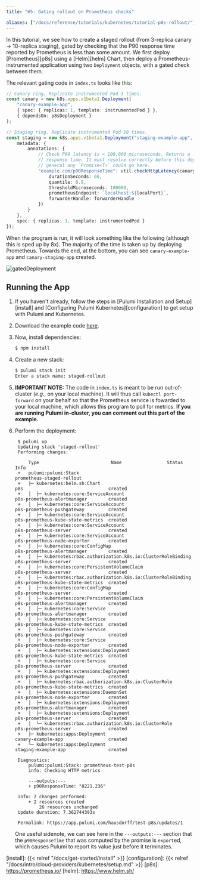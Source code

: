 ```yaml
---
title: "#5: Gating rollout on Prometheus checks"

aliases: ["/docs/reference/tutorials/kubernetes/tutorial-p8s-rollout/"]
---
```


In this tutorial, we see how to create a staged rollout (from 3-replica canary -> 10-replica
staging), gated by checking that the P90 response time reported by Prometheus is less than some
amount. We first deploy [Prometheus][p8s] using a [Helm][helm] Chart, then deploy a
Prometheus-instrumented application using two `Deployment` objects, with a gated check between them.

The relevant gating code in `index.ts` looks like this:

```typescript
// Canary ring. Replicate instrumented Pod 3 times.
const canary = new k8s.apps.v1beta1.Deployment(
    "canary-example-app",
    { spec: { replicas: 1, template: instrumentedPod } },
    { dependsOn: p8sDeployment }
);

// Staging ring. Replicate instrumented Pod 10 times.
const staging = new k8s.apps.v1beta1.Deployment("staging-example-app", {
    metadata: {
        annotations: {
            // Check P90 latency is < 100,000 microseconds. Returns a `Promise<string>` with the P90
            // response time. It must resolve correctly before this deployment rolls out. In
            // general any `Promise<T>` could go here.
            "example.com/p90ResponseTime": util.checkHttpLatency(canary, containerName, {
                durationSeconds: 60,
                quantile: 0.9,
                thresholdMicroseconds: 100000,
                prometheusEndpoint: `localhost:${localPort}`,
                forwarderHandle: forwarderHandle
            })
        }
    },
    spec: { replicas: 1, template: instrumentedPod }
});
```

When the program is run, it will look something like the following (although this is sped up by 8x).
The majority of the time is taken up by deploying Prometheus. Towards the end, at the bottom, you
can see `canary-example-app` and `canary-staging-app` created.

![gatedDeployment](/images/docs/quickstart/kubernetes/gatedDeployment.gif "Deployment gated by Prometheus check")

## Running the App

1. If you haven't already, follow the steps in [Pulumi Installation and Setup][install] and
   [Configuring Pulumi Kubernetes][configuration] to get setup with Pulumi and Kubernetes.

1. Download the example code [here](https://github.com/pulumi/examples/tree/master/kubernetes-ts-staged-rollout-with-prometheus).

1. Now, install dependencies:

    ```sh
    $ npm install
    ```

1. Create a new stack:

    ```sh
    $ pulumi stack init
    Enter a stack name: staged-rollout
    ```

1. **IMPORTANT NOTE:** The code in `index.ts` is meant to be run out-of-cluster (_e.g._, on your
   local machine). It will thus call `kubectl port-forward` on your behalf so that the Prometheus
   service is fowarded to your local machine, which allows this program to poll for metrics. **If
   you are running Pulumi in-cluster, you can comment out this part of the example.**

1. Perform the deployment:

        $ pulumi up
        Updating stack 'staged-rollout'
        Performing changes:

            Type                           Name                 Status      Info
        +   pulumi:pulumi:Stack                                            prometheus-staged-rollout
        +   ├─ kubernetes:helm.sh:Chart                                    p8s                                created
        +   │  ├─ kubernetes:core:ServiceAccount                           p8s-prometheus-alertmanager        created
        +   │  ├─ kubernetes:core:ServiceAccount                           p8s-prometheus-pushgateway         created
        +   │  ├─ kubernetes:core:ServiceAccount                           p8s-prometheus-kube-state-metrics  created
        +   │  ├─ kubernetes:core:ServiceAccount                           p8s-prometheus-server              created
        +   │  ├─ kubernetes:core:ServiceAccount                           p8s-prometheus-node-exporter       created
        +   │  ├─ kubernetes:core:ConfigMap                                p8s-prometheus-alertmanager        created
        +   │  ├─ kubernetes:rbac.authorization.k8s.io:ClusterRoleBinding  p8s-prometheus-server              created
        +   │  ├─ kubernetes:core:PersistentVolumeClaim                    p8s-prometheus-server              created
        +   │  ├─ kubernetes:rbac.authorization.k8s.io:ClusterRoleBinding  p8s-prometheus-kube-state-metrics  created
        +   │  ├─ kubernetes:core:ConfigMap                                p8s-prometheus-server              created
        +   │  ├─ kubernetes:core:PersistentVolumeClaim                    p8s-prometheus-alertmanager        created
        +   │  ├─ kubernetes:core:Service                                  p8s-prometheus-alertmanager        created
        +   │  ├─ kubernetes:core:Service                                  p8s-prometheus-kube-state-metrics  created
        +   │  ├─ kubernetes:core:Service                                  p8s-prometheus-pushgateway         created
        +   │  ├─ kubernetes:core:Service                                  p8s-prometheus-node-exporter       created
        +   │  ├─ kubernetes:extensions:Deployment                         p8s-prometheus-kube-state-metrics  created
        +   │  ├─ kubernetes:core:Service                                  p8s-prometheus-server              created
        +   │  ├─ kubernetes:extensions:Deployment                         p8s-prometheus-pushgateway         created
        +   │  ├─ kubernetes:rbac.authorization.k8s.io:ClusterRole         p8s-prometheus-kube-state-metrics  created
        +   │  ├─ kubernetes:extensions:DaemonSet                          p8s-prometheus-node-exporter       created
        +   │  ├─ kubernetes:extensions:Deployment                         p8s-prometheus-alertmanager        created
        +   │  ├─ kubernetes:extensions:Deployment                         p8s-prometheus-server              created
        +   │  └─ kubernetes:rbac.authorization.k8s.io:ClusterRole         p8s-prometheus-server              created
        +   ├─ kubernetes:apps:Deployment                                  canary-example-app                 created
        +   └─ kubernetes:apps:Deployment                                  staging-example-app                created

        Diagnostics:
            pulumi:pulumi:Stack: prometheus-test-p8s
            info: Checking HTTP metrics

            ---outputs:---
            + p90ResponseTime: "8221.236"

        info: 2 changes performed:
            + 2 resources created
                26 resources unchanged
        Update duration: 7.362744393s

        Permalink: https://app.pulumi.com/hausdorff/test-p8s/updates/1

   One useful sidenote, we can see here in the `---outputs:---` section that the `p90ResponseTime`
   that was computed by the promise is `export`ed, which causes Pulumi to report its value just
   before it terminates.

[install]: {{< relref "/docs/get-started/install" >}}
[configuration]: {{< relref "/docs/intro/cloud-providers/kubernetes/setup.md" >}}
[p8s]: https://prometheus.io/
[helm]: https://www.helm.sh/
